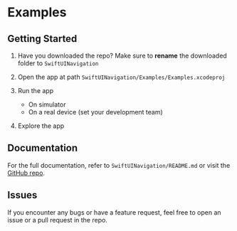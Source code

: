 # Examples

## Getting Started

1. Have you downloaded the repo? Make sure to **rename** the downloaded folder to `SwiftUINavigation`

2. Open the app at path `SwiftUINavigation/Examples/Examples.xcodeproj`

3. Run the app

    - On simulator
    - On a real device (set your development team)

4. Explore the app

## Documentation

For the full documentation, refer to `SwiftUINavigation/README.md` or visit the [GitHub repo](https://github.com/RobertDresler/SwiftUINavigation).

## Issues

If you encounter any bugs or have a feature request, feel free to open an issue or a pull request in the repo.
